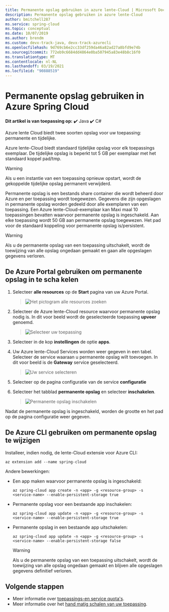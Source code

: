 ```yaml
---
title: Permanente opslag gebruiken in azure lente-Cloud | Microsoft Docs
description: Permanente opslag gebruiken in azure lente-Cloud
author: bmitchell287
ms.service: spring-cloud
ms.topic: conceptual
ms.date: 10/07/2019
ms.author: brendm
ms.custom: devx-track-java, devx-track-azurecli
ms.openlocfilehash: 9d769cb6e2cc33df259da46a82ad27a8bfd9e74b
ms.sourcegitcommit: 772eb9c6684dd4864e0ba507945a83e48b8c16f0
ms.translationtype: MT
ms.contentlocale: nl-NL
ms.lasthandoff: 03/19/2021
ms.locfileid: "90888519"
---
```

# <a name="use-persistent-storage-in-azure-spring-cloud"></a>Permanente opslag gebruiken in Azure Spring Cloud

**Dit artikel is van toepassing op:** ✔️ Java ✔️ C#

Azure lente Cloud biedt twee soorten opslag voor uw toepassing: permanente en tijdelijke.

Azure lente-Cloud biedt standaard tijdelijke opslag voor elk toepassings exemplaar. De tijdelijke opslag is beperkt tot 5 GB per exemplaar met het standaard koppel pad/tmp.

> [!WARNING]
> Als u een instantie van een toepassing opnieuw opstart, wordt de gekoppelde tijdelijke opslag permanent verwijderd.

Permanente opslag is een bestands share container die wordt beheerd door Azure en per toepassing wordt toegewezen. Gegevens die zijn opgeslagen in permanente opslag worden gedeeld door alle exemplaren van een toepassing. Een Azure lente-Cloud-exemplaar kan Maxi maal 10 toepassingen bevatten waarvoor permanente opslag is ingeschakeld. Aan elke toepassing wordt 50 GB aan permanente opslag toegewezen. Het pad voor de standaard koppeling voor permanente opslag is/persistent.

> [!WARNING]
> Als u de permanente opslag van een toepassing uitschakelt, wordt de toewijzing van alle opslag ongedaan gemaakt en gaan alle opgeslagen gegevens verloren.

## <a name="use-the-azure-portal-to-enable-persistent-storage"></a>De Azure Portal gebruiken om permanente opslag in te scha kelen

1. Selecteer **alle resources** op de **Start** pagina van uw Azure Portal.

    >![Het pictogram alle resources zoeken](media/portal-all-resources.jpg)

1. Selecteer de Azure lente-Cloud resource waarvoor permanente opslag nodig is. In dit voor beeld wordt de geselecteerde toepassing **upveer** genoemd.

    > ![Selecteer uw toepassing](media/select-service.jpg)

1. Selecteer in de kop **instellingen** de optie **apps**.

1. Uw Azure lente-Cloud Services worden weer gegeven in een tabel.  Selecteer de service waaraan u permanente opslag wilt toevoegen. In dit voor beeld is de **Gateway** service geselecteerd.

    > ![Uw service selecteren](media/select-gateway.jpg)

1. Selecteer op de pagina configuratie van de service **configuratie**

1. Selecteer het tabblad **permanente opslag** en selecteer **inschakelen**.

    > ![Permanente opslag inschakelen](media/enable-persistent-storage.jpg)

Nadat de permanente opslag is ingeschakeld, worden de grootte en het pad op de pagina configuratie weer gegeven.

## <a name="use-the-azure-cli-to-modify-persistent-storage"></a>De Azure CLI gebruiken om permanente opslag te wijzigen

Installeer, indien nodig, de lente-Cloud extensie voor Azure CLI:

```azurecli
az extension add --name spring-cloud
```
Andere bewerkingen:

* Een app maken waarvoor permanente opslag is ingeschakeld:

    ```azurecli
    az spring-cloud app create -n <app> -g <resource-group> -s <service-name> --enable-persistent-storage true
    ```

* Permanente opslag voor een bestaande app inschakelen:

    ```azurecli
    az spring-cloud app update -n <app> -g <resource-group> -s <service-name> --enable-persistent-storage true
    ```

* Permanente opslag in een bestaande app uitschakelen:

    ```azurecli
    az spring-cloud app update -n <app> -g <resource-group> -s <service-name> --enable-persistent-storage false
    ```

    > [!WARNING]
    > Als u de permanente opslag van een toepassing uitschakelt, wordt de toewijzing van alle opslag ongedaan gemaakt en blijven alle opgeslagen gegevens definitief verloren.

## <a name="next-steps"></a>Volgende stappen

* Meer informatie over [toepassings-en service quota's](spring-cloud-quotas.md).
* Meer informatie over het [hand matig schalen van uw toepassing](spring-cloud-tutorial-scale-manual.md).
